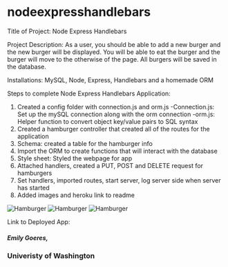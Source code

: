 # nodeexpresshandlebars
Title of Project: Node Express Handlebars

Project Description: As a user, you should be able to add a new burger and the new burger will be displayed. You will be able to eat the burger and the burger will move to the otherwise of the page. All burgers will be saved in the database.

Installations: MySQL, Node, Express, Handlebars and a homemade ORM

Steps to complete Node Express Handlebars Application:
1. Created a config folder with connection.js and orm.js
    -Connection.js: Set up the mySQL connection along with the orm connection
    -orm.js: Helper function to convert object key/value pairs to SQL syntax
2. Created a hamburger controller that created all of the routes for the application
3. Schema: created a table for the hamburger info
4. Import the ORM to create functions that will interact with the database
5. Style sheet: Styled the webpage for app
6. Attached handlers, created a PUT, POST and DELETE request for hamburgers
7. Set handlers, imported routes, start server, log server side when server has started
8. Added images and heroku link to readme



![Hamburger]()
![Hamburger]()
![Hamburger]()


Link to Deployed App: 

##### Emily Goeres, 
### Univeristy of Washington